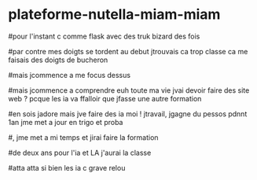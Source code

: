 # plateforme-nutella-miam-miam

#pour l'instant c comme flask avec des truk bizard des fois

#par contre mes doigts se tordent au debut jtrouvais ca trop classe ca me faisais des doigts de bucheron

#mais jcommence a me focus dessus

#mais jcommence a comprendre euh toute ma vie jvai devoir faire des site web ? pcque les ia va ffalloir que jfasse une autre formation

#en sois jadore mais jve faire des ia moi ! jtravail, jgagne du pessos pdnnt 1an jme met a jour en trigo et proba

#, jme met a mi temps et jirai faire la formation

#de deux ans pour l'ia et LA j'aurai la classe

#atta atta si bien les ia c grave  relou

